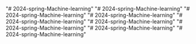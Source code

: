 "# 2024-spring-Machine-learning" 
"# 2024-spring-Machine-learning" 
"# 2024-spring-Machine-learning" 
"# 2024-spring-Machine-learning" 
"# 2024-spring-Machine-learning" 
"# 2024-spring-Machine-learning" 
"# 2024-spring-Machine-learning" 
"# 2024-spring-Machine-learning" 
"# 2024-spring-Machine-learning" 
